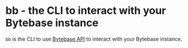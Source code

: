 # bb - the CLI to interact with your Bytebase instance

`bb` is the CLI to use [Bytebase API](https://api.bytebase.com/) to interact with your Bytebase instance.
